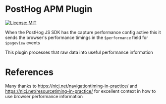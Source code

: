 # PostHog APM Plugin

[![License: MIT](https://img.shields.io/badge/License-MIT-red.svg?style=flat-square)](https://opensource.org/licenses/MIT)

When the PostHog JS SDK has the capture performance config active this it sends the browser's performance timings in the `$performance` field for `$pageview` events

This plugin processes that raw data into useful performance information

# References 

Many thanks to https://nicj.net/navigationtiming-in-practice/ and https://nicj.net/resourcetiming-in-practice/ for excellent context in how to use browser performance information
